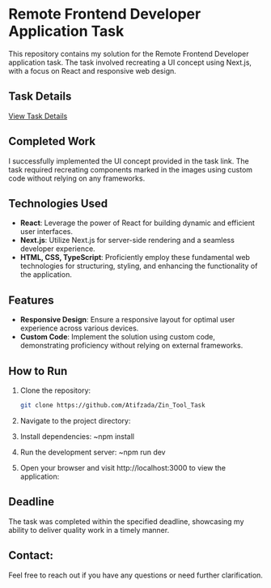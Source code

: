 # Remote Frontend Developer Application Task


This repository contains my solution for the Remote Frontend Developer application task. The task involved recreating a UI concept using Next.js, with a focus on React and responsive web design.

## Task Details

[View Task Details](https://markuphero.com/share/mGj9dDaBMQ7fD818SBMf) 

## Completed Work

I successfully implemented the UI concept provided in the task link. The task required recreating components marked in the images using custom code without relying on any frameworks.

## Technologies Used

- **React**: Leverage the power of React for building dynamic and efficient user interfaces.
- **Next.js**: Utilize Next.js for server-side rendering and a seamless developer experience.
- **HTML, CSS, TypeScript**: Proficiently employ these fundamental web technologies for structuring, styling, and enhancing the functionality of the application.

## Features

- **Responsive Design**: Ensure a responsive layout for optimal user experience across various devices.
- **Custom Code**: Implement the solution using custom code, demonstrating proficiency without relying on external frameworks.

## How to Run

1. Clone the repository:
   ```bash
   git clone https://github.com/Atifzada/Zin_Tool_Task

2. Navigate to the project directory:

3. Install dependencies:
  ~npm install

4. Run the development server:
  ~npm run dev

5. Open your browser and visit http://localhost:3000 to view the application:

## Deadline
The task was completed within the specified deadline, showcasing my ability to deliver quality work in a timely manner.

## Contact:
Feel free to reach out if you have any questions or need further clarification.
